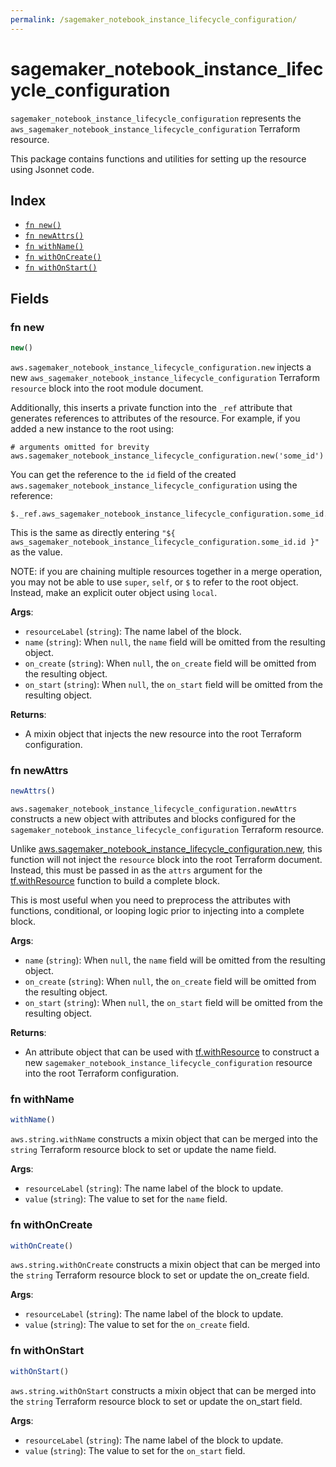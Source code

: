 ```yaml
---
permalink: /sagemaker_notebook_instance_lifecycle_configuration/
---
```


# sagemaker_notebook_instance_lifecycle_configuration

`sagemaker_notebook_instance_lifecycle_configuration` represents the `aws_sagemaker_notebook_instance_lifecycle_configuration` Terraform resource.



This package contains functions and utilities for setting up the resource using Jsonnet code.


## Index

* [`fn new()`](#fn-new)
* [`fn newAttrs()`](#fn-newattrs)
* [`fn withName()`](#fn-withname)
* [`fn withOnCreate()`](#fn-withoncreate)
* [`fn withOnStart()`](#fn-withonstart)

## Fields

### fn new

```ts
new()
```


`aws.sagemaker_notebook_instance_lifecycle_configuration.new` injects a new `aws_sagemaker_notebook_instance_lifecycle_configuration` Terraform `resource`
block into the root module document.

Additionally, this inserts a private function into the `_ref` attribute that generates references to attributes of the
resource. For example, if you added a new instance to the root using:

    # arguments omitted for brevity
    aws.sagemaker_notebook_instance_lifecycle_configuration.new('some_id')

You can get the reference to the `id` field of the created `aws.sagemaker_notebook_instance_lifecycle_configuration` using the reference:

    $._ref.aws_sagemaker_notebook_instance_lifecycle_configuration.some_id.get('id')

This is the same as directly entering `"${ aws_sagemaker_notebook_instance_lifecycle_configuration.some_id.id }"` as the value.

NOTE: if you are chaining multiple resources together in a merge operation, you may not be able to use `super`, `self`,
or `$` to refer to the root object. Instead, make an explicit outer object using `local`.

**Args**:
  - `resourceLabel` (`string`): The name label of the block.
  - `name` (`string`):  When `null`, the `name` field will be omitted from the resulting object.
  - `on_create` (`string`):  When `null`, the `on_create` field will be omitted from the resulting object.
  - `on_start` (`string`):  When `null`, the `on_start` field will be omitted from the resulting object.

**Returns**:
- A mixin object that injects the new resource into the root Terraform configuration.


### fn newAttrs

```ts
newAttrs()
```


`aws.sagemaker_notebook_instance_lifecycle_configuration.newAttrs` constructs a new object with attributes and blocks configured for the `sagemaker_notebook_instance_lifecycle_configuration`
Terraform resource.

Unlike [aws.sagemaker_notebook_instance_lifecycle_configuration.new](#fn-sagemakernotebookinstancelifecycleconfigurationnew), this function will not inject the `resource`
block into the root Terraform document. Instead, this must be passed in as the `attrs` argument for the
[tf.withResource](https://github.com/tf-libsonnet/core/tree/main/docs#fn-withresource) function to build a complete block.

This is most useful when you need to preprocess the attributes with functions, conditional, or looping logic prior to
injecting into a complete block.

**Args**:
  - `name` (`string`):  When `null`, the `name` field will be omitted from the resulting object.
  - `on_create` (`string`):  When `null`, the `on_create` field will be omitted from the resulting object.
  - `on_start` (`string`):  When `null`, the `on_start` field will be omitted from the resulting object.

**Returns**:
  - An attribute object that can be used with [tf.withResource](https://github.com/tf-libsonnet/core/tree/main/docs#fn-withresource) to construct a new `sagemaker_notebook_instance_lifecycle_configuration` resource into the root Terraform configuration.


### fn withName

```ts
withName()
```

`aws.string.withName` constructs a mixin object that can be merged into the `string`
Terraform resource block to set or update the name field.



**Args**:
  - `resourceLabel` (`string`): The name label of the block to update.
  - `value` (`string`): The value to set for the `name` field.


### fn withOnCreate

```ts
withOnCreate()
```

`aws.string.withOnCreate` constructs a mixin object that can be merged into the `string`
Terraform resource block to set or update the on_create field.



**Args**:
  - `resourceLabel` (`string`): The name label of the block to update.
  - `value` (`string`): The value to set for the `on_create` field.


### fn withOnStart

```ts
withOnStart()
```

`aws.string.withOnStart` constructs a mixin object that can be merged into the `string`
Terraform resource block to set or update the on_start field.



**Args**:
  - `resourceLabel` (`string`): The name label of the block to update.
  - `value` (`string`): The value to set for the `on_start` field.
